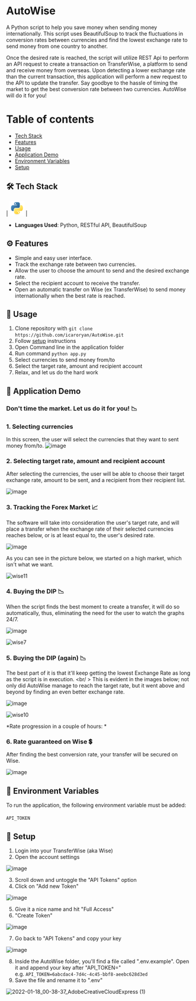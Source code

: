 # AutoWise

A Python script to help you save money when sending money internationally. This script uses BeautifulSoup to track the fluctuations in conversion rates between currencies and find the lowest exchange rate to send money from one country to another.

Once the desired rate is reached, the script will utilize REST Api to perform an API request to create a transaction on TransferWise, a platform to send and receive money from overseas. Upon detecting a lower exchange rate than the current transaction, this application will perform a new request to the API to update the transfer. Say goodbye to the hassle of timing the market to get the best conversion rate between two currencies. AutoWise will do it for you!

Table of contents
=================

<!--ts-->
   * [Tech Stack](#-tech-stack)
   * [Features](#%EF%B8%8F-features)
   * [Usage](#-usage)
   * [Application Demo](#-application-demo)
   * [Environment Variables](#-environment-variables)
   * [Setup](#-setup)

<!--te-->
## 🛠 Tech Stack

| <img width="40px" height="40px" src="https://github.com/devicons/devicon/blob/master/icons/python/python-original.svg"/> |
- **Languages Used**: Python, RESTful API, BeautifulSoup </br>

## ⚙️ Features

- Simple and easy user interface.
- Track the exchange rate between two currencies.
- Allow the user to choose the amount to send and the desired exchange rate.
- Select the recipient account to receive the transfer.
- Open an automatic transfer on Wise (ex TransferWise) to send money internationally when the best rate is reached.

## 💎 Usage
1. Clone repository with ```git clone https://github.com/icaroryan/AutoWise.git```
2. Follow [setup](#-setup) instructions
3. Open Command line in the application folder
4. Run command ```python app.py ```
5. Select currencies to send money from/to
6. Select the target rate, amount and recipient account
7. Relax, and let us do the hard work

## 👀 Application Demo

### Don't time the market. Let us do it for you! 📉

### **1. Selecting currencies**
In this screen, the user will select the currencies that they want to sent money from/to.
![image](https://user-images.githubusercontent.com/50868010/150044547-75736051-0fb8-493a-ad35-7e5d996077d2.png)



### **2. Selecting target rate, amount and recipient account**
After selecting the currencies, the user will be able to choose their target exchange rate, amount to be sent, and a recipient from their recipient list. <br />

![image](https://user-images.githubusercontent.com/50868010/150044667-21de3ec8-e923-4889-860e-3776d0409ab6.png)


### **3. Tracking the Forex Market 📈**
The software will take into consideration the user's target rate, and will place a transfer when the exchange rate of their selected currencies reaches below, or is at least equal to, the user's desired rate.

![image](https://user-images.githubusercontent.com/50868010/150044761-0fb4d27b-59f7-421e-9a51-c92d22c4b923.png)

As you can see in the picture below, we started on a high market, which isn't what we want.

![wise11](https://user-images.githubusercontent.com/50868010/150047318-d78aeb30-e12e-4816-af42-49be9b313d31.jpg)


### **4. Buying the DIP 📉**
When the script finds the best moment to create a transfer, it will do so automatically, thus, eliminating the need for the user to watch the graphs 24/7.


![image](https://user-images.githubusercontent.com/50868010/150045266-b4d3b095-bb57-475a-9bc0-07391c5036e5.png)

![wise7](https://user-images.githubusercontent.com/50868010/150047249-311a3ec0-ee4f-4acc-a775-e662b95fc351.jpg)


### **5. Buying the DIP (again) 📉**
The best part of it is that it'll keep getting the lowest Exchange Rate as long as the script is in execution. <br/ >
This is evident in the images below; not only did AutoWise manage to reach the target rate, but it went above and beyond by finding an even better exchange rate.

![image](https://user-images.githubusercontent.com/50868010/150046502-dca4ded2-fade-48eb-b17a-80397a94340d.png)

![wise10](https://user-images.githubusercontent.com/50868010/150047331-e761782b-34c7-4a6f-959a-2726f633590e.jpg)


*Rate progression in a couple of hours: *

### **6. Rate guaranteed on Wise 💲**
After finding the best conversion rate, your transfer will be secured on Wise.

![image](https://user-images.githubusercontent.com/50868010/150047173-c9a4c00e-2664-419a-b52e-7d4d0036516f.png)


## 🔑 Environment Variables
To run the application, the following environment variable must be added: <br/> <br/>
```API_TOKEN```

## 🔧 Setup

1. Login into your TransferWise (aka Wise)
2. Open the account settings

![image](https://user-images.githubusercontent.com/50868010/149875919-9ee150b9-03fd-47c9-82c5-e69698d8f7a9.png)

3. Scroll down and untoggle the "API Tokens" option
4. Click on "Add new Token"

![image](https://user-images.githubusercontent.com/50868010/149876164-8e237f2c-c567-4ae9-87fc-e664bc5984f4.png)

5. Give it a nice name and hit "Full Access"
6. "Create Token"

![image](https://user-images.githubusercontent.com/50868010/149876602-61670a7e-b5dd-4c31-bc2a-5aaa39a9a9ac.png)

7. Go back to "API Tokens" and copy your key

![image](https://user-images.githubusercontent.com/50868010/149876803-fff22c58-bbe4-46ab-97b5-7fca464d8294.png)

8. Inside the AutoWise folder, you'll find a file called ".env.example". Open it and append your key after "API_TOKEN=" <br/>
e.g. ```API_TOKEN=6abcdac4-7d4c-4c45-bbf8-aeebc628d3ed```
10. Save the file and rename it to ".env"

![2022-01-18_00-38-37_AdobeCreativeCloudExpress (1)](https://user-images.githubusercontent.com/50868010/149877643-e0974ccf-5588-4c88-b1b7-13ec25960e93.gif)


